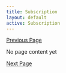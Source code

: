 ```yaml
---
title: Subscription
layout: default
active: Subscription
---
```


[Previous Page](FHIR_Messaging_and_Basic_REST_Options.html)

No page content yet

[Next Page](Implementation_Guidance.html)